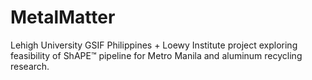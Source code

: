 # MetalMatter
Lehigh University GSIF Philippines + Loewy Institute project exploring feasibility of ShAPE™ pipeline for Metro Manila and aluminum recycling research.
